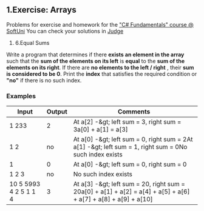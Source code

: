 ﻿## 1.Exercise: Arrays

Problems for exercise and homework for the [&quot;C#  Fundamentals&quot; course @ SoftUni](https://softuni.bg/modules/57/tech-module-4-0)
You can check your solutions in [Judge](https://judge.softuni.bg/Contests/1206)



1. 6.Equal Sums

Write a program that determines if there **exists an element in the array** such that the **sum of the elements on its left** is **equal** to the **sum of the elements on its right**. If there are **no elements to the left / right** , their **sum is considered to be 0**. Print the **index** that satisfies the required condition or **&quot;no&quot;** if there is no such index.

### Examples

| **Input** | **Output** | **Comments** |
| --- | --- | --- |
| 1 233 | 2 | At a[2] -\&gt; left sum = 3, right sum = 3a[0] + a[1] = a[3] |
| 1 2 | no | At a[0] -\&gt; left sum = 0, right sum = 2At a[1] -\&gt; left sum = 1, right sum = 0No such index exists |
| 1 | 0 | At a[0] -\&gt; left sum = 0, right sum = 0 |
| 1 2 3 | no | No such index exists |
| 10 5 5993 4 2 5 1 1 4 | 3 | At a[3] -\&gt; left sum = 20, right sum = 20a[0] + a[1] + a[2] = a[4] + a[5] + a[6] + a[7] + a[8] + a[9] + a[10] |

